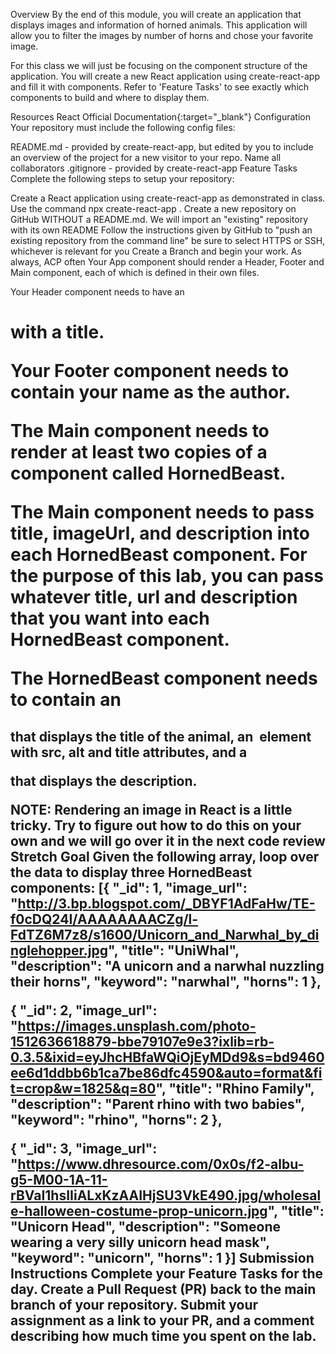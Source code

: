 Overview
By the end of this module, you will create an application that displays images and information of horned animals. This application will allow you to filter the images by number of horns and chose your favorite image.

For this class we will just be focusing on the component structure of the application. You will create a new React application using create-react-app and fill it with components. Refer to 'Feature Tasks' to see exactly which components to build and where to display them.

Resources
React Official Documentation{:target="_blank"}
Configuration
Your repository must include the following config files:

README.md - provided by create-react-app, but edited by you to include an overview of the project for a new visitor to your repo. Name all collaborators
.gitignore - provided by create-react-app
Feature Tasks
Complete the following steps to setup your repository:

Create a React application using create-react-app as demonstrated in class.
Use the command npx create-react-app <repo-name>.
Create a new repository on GitHub WITHOUT a README.md. We will import an "existing" repository with its own README
Follow the instructions given by GitHub to "push an existing repository from the command line"
be sure to select HTTPS or SSH, whichever is relevant for you
Create a Branch and begin your work. As always, ACP often
Your App component should render a Header, Footer and Main component, each of which is defined in their own files.

Your Header component needs to have an <h1> with a title.

Your Footer component needs to contain your name as the author.

The Main component needs to render at least two copies of a component called HornedBeast.

The Main component needs to pass title, imageUrl, and description into each HornedBeast component. For the purpose of this lab, you can pass whatever title, url and description that you want into each HornedBeast component.

The HornedBeast component needs to contain an <h2> that displays the title of the animal, an <img> element with src, alt and title attributes, and a <p> that displays the description.

NOTE: Rendering an image in React is a little tricky. Try to figure out how to do this on your own and we will go over it in the next code review
Stretch Goal
Given the following array, loop over the data to display three HornedBeast components:
[{
    "_id": 1,
    "image_url": "http://3.bp.blogspot.com/_DBYF1AdFaHw/TE-f0cDQ24I/AAAAAAAACZg/l-FdTZ6M7z8/s1600/Unicorn_and_Narwhal_by_dinglehopper.jpg",
    "title": "UniWhal",
    "description": "A unicorn and a narwhal nuzzling their horns",
    "keyword": "narwhal",
    "horns": 1
  },

  {
    "_id": 2,
    "image_url": "https://images.unsplash.com/photo-1512636618879-bbe79107e9e3?ixlib=rb-0.3.5&ixid=eyJhcHBfaWQiOjEyMDd9&s=bd9460ee6d1ddbb6b1ca7be86dfc4590&auto=format&fit=crop&w=1825&q=80",
    "title": "Rhino Family",
    "description": "Parent rhino with two babies",
    "keyword": "rhino",
    "horns": 2
  },

  {
    "_id": 3,
    "image_url": "https://www.dhresource.com/0x0s/f2-albu-g5-M00-1A-11-rBVaI1hsIIiALxKzAAIHjSU3VkE490.jpg/wholesale-halloween-costume-prop-unicorn.jpg",
    "title": "Unicorn Head",
    "description": "Someone wearing a very silly unicorn head mask",
    "keyword": "unicorn",
    "horns": 1
}]
Submission Instructions
Complete your Feature Tasks for the day.
Create a Pull Request (PR) back to the main branch of your repository.
Submit your assignment as a link to your PR, and a comment describing how much time you spent on the lab.
